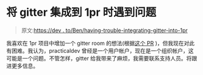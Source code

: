 # 将 gitter 集成到 1pr 时遇到问题

> 原文:[https://dev . to/Ben/having-trouble-integrating-gitter-into-1pr](https://dev.to/ben/having-trouble-integrating-gitter-into-1pr)

我喜欢在 1pr 项目中增加一个 gitter room 的想法(根据[这个 PR](https://github.com/thepracticaldev/1pr/pull/27) )，但我现在对此有困难。我认为，practicaldev 曾经是一个用户帐户，现在是一个组织帐户，这可能是一个问题。不管怎样，gitter 给我带来了麻烦，我需要联系支持人员。将跟进更多信息。
